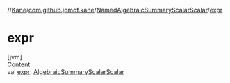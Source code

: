 //[Kane](../../index.md)/[com.github.jomof.kane](../index.md)/[NamedAlgebraicSummaryScalarScalar](index.md)/[expr](expr.md)



# expr  
[jvm]  
Content  
val [expr](expr.md): [AlgebraicSummaryScalarScalar](../-algebraic-summary-scalar-scalar/index.md)  



